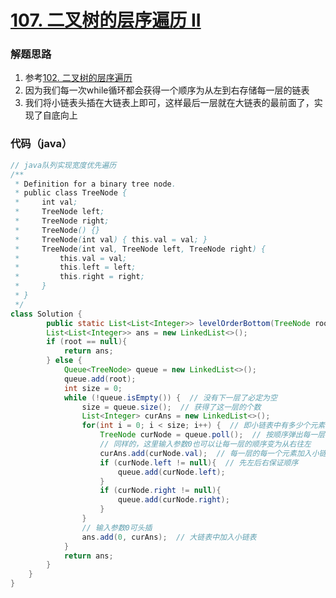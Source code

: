 # [107. 二叉树的层序遍历 II](https://leetcode-cn.com/problems/binary-tree-level-order-traversal-ii/)

### 解题思路
1. 参考[102. 二叉树的层序遍历](https://leetcode-cn.com/problems/binary-tree-level-order-traversal/)
2. 因为我们每一次while循环都会获得一个顺序为从左到右存储每一层的链表
3. 我们将小链表头插在大链表上即可，这样最后一层就在大链表的最前面了，实现了自底向上

### 代码（java）

```java
// java队列实现宽度优先遍历
/**
 * Definition for a binary tree node.
 * public class TreeNode {
 *     int val;
 *     TreeNode left;
 *     TreeNode right;
 *     TreeNode() {}
 *     TreeNode(int val) { this.val = val; }
 *     TreeNode(int val, TreeNode left, TreeNode right) {
 *         this.val = val;
 *         this.left = left;
 *         this.right = right;
 *     }
 * }
 */
class Solution {
        public static List<List<Integer>> levelOrderBottom(TreeNode root) {
        List<List<Integer>> ans = new LinkedList<>();
        if (root == null){
            return ans;
        } else {
            Queue<TreeNode> queue = new LinkedList<>();
            queue.add(root);
            int size = 0;
            while (!queue.isEmpty()) {  // 没有下一层了必定为空
                size = queue.size();  // 获得了这一层的个数
                List<Integer> curAns = new LinkedList<>();
                for(int i = 0; i < size; i++) {  // 即小链表中有多少个元素
                    TreeNode curNode = queue.poll();  // 按顺序弹出每一层
                    // 同样的，这里输入参数0也可以让每一层的顺序变为从右往左
                    curAns.add(curNode.val);  // 每一层的每一个元素加入小链表
                    if (curNode.left != null){  // 先左后右保证顺序
                        queue.add(curNode.left);
                    }
                    if (curNode.right != null){
                        queue.add(curNode.right);
                    }
                }
                // 输入参数0可头插
                ans.add(0, curAns);  // 大链表中加入小链表
            }
            return ans;
        }
    }
}
```
